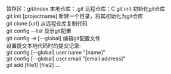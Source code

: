 暂存区：git/index 本地仓库：.git 远程仓库：C
git init 初始化git仓库<br />
git init [projectname] 新建一个目录，将其初始化为git仓库<br />
git clone [url] 从远程仓库复制代码<br />
git config --list 显示git配置<br />
git config -e [--global] 编辑git配置文件<br />
设置提交本地代码时的提交记录:<br />
git config [--global] user.name "[name]"<br />
git config [--global] user.email "[email address]"<br />
git add [file1] [file2] ...
